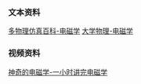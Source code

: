### 文本资料

[多物理仿真百科-电磁学](https://cn.comsol.com/multiphysics/electromagnetics)
[大学物理-电磁学](https://thysrael.github.io/posts/8a28482e/)


### 视频资料

[神奇的电磁学-一小时讲完电磁学](https://www.youtube.com/watch?v=Shl2RDT5Mhk&t=320s)
